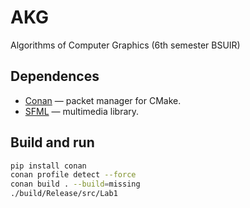 # AKG
Algorithms of Computer Graphics (6th semester BSUIR)

## Dependences

- [Conan](https://conan.io/) — packet manager for CMake.
- [SFML](https://www.sfml-dev.org/) — multimedia library.

## Build and run

   ```bash
   pip install conan
   conan profile detect --force
   conan build . --build=missing
   ./build/Release/src/Lab1
   ```
